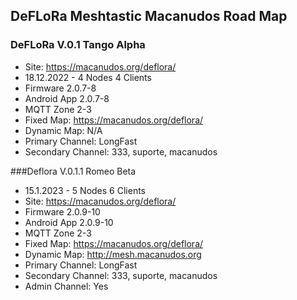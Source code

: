 ## DeFLoRa Meshtastic Macanudos Road Map

### DeFLoRa V.0.1 Tango Alpha

* Site: https://macanudos.org/deflora/
* 18.12.2022 - 4 Nodes 4 Clients
* Firmware 2.0.7-8
* Android App 2.0.7-8
* MQTT Zone 2-3
* Fixed Map: https://macanudos.org/deflora/
* Dynamic Map: N/A
* Primary Channel: LongFast
* Secondary Channel: 333, suporte, macanudos


###Deflora V.0.1.1 Romeo Beta

* 15.1.2023 - 5 Nodes 6 Clients
* Site: https://macanudos.org/deflora/
* Firmware 2.0.9-10
* Android App 2.0.9-10
* MQTT Zone 2-3
* Fixed Map: https://macanudos.org/deflora/
* Dynamic Map: http://mesh.macanudos.org
* Primary Channel: LongFast
* Secondary Channel: 333, suporte, macanudos
* Admin Channel: Yes
